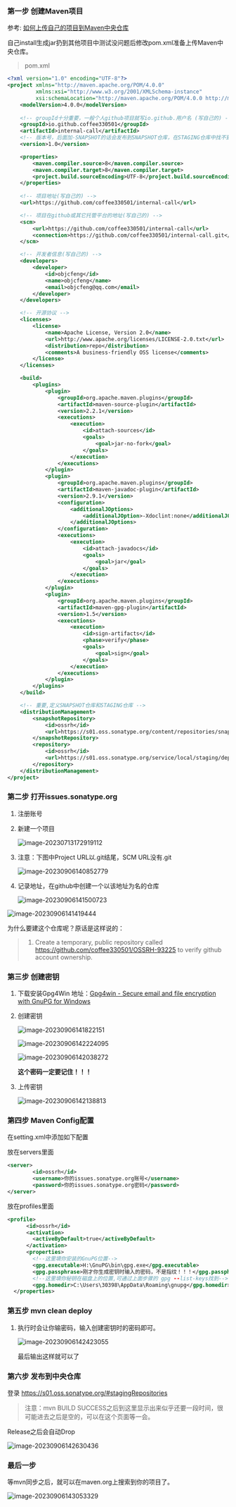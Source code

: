 

### 第一步 创建Maven项目

参考: [如何上传自己的项目到Maven中央仓库](https://blog.csdn.net/gqg_guan/article/details/130006722)

自己install生成jar扔到其他项目中测试没问题后修改pom.xml准备上传Maven中央仓库。

> pom.xml

```xml
<?xml version="1.0" encoding="UTF-8"?>
<project xmlns="http://maven.apache.org/POM/4.0.0"
         xmlns:xsi="http://www.w3.org/2001/XMLSchema-instance"
         xsi:schemaLocation="http://maven.apache.org/POM/4.0.0 http://maven.apache.org/xsd/maven-4.0.0.xsd">
    <modelVersion>4.0.0</modelVersion>
	
    <!-- groupId十分重要，一般个人github项目就写io.github.用户名 (写自己的) -->
    <groupId>io.github.coffee330501</groupId>
    <artifactId>internal-call</artifactId>
    <!-- 版本号，后面加-SNAPSHOT的话会发布到SNAPSHOT仓库，在STAGING仓库中找不到 -->
    <version>1.0</version>

    <properties>
        <maven.compiler.source>8</maven.compiler.source>
        <maven.compiler.target>8</maven.compiler.target>
        <project.build.sourceEncoding>UTF-8</project.build.sourceEncoding>
    </properties>
	
    <!-- 项目地址(写自己的) -->
    <url>https://github.com/coffee330501/internal-call</url>

    <!-- 项目在github或其它托管平台的地址(写自己的) -->
    <scm>
        <url>https://github.com/coffee330501/internal-call</url>
        <connection>https://github.com/coffee330501/internal-call.git</connection>
    </scm>

    <!-- 开发者信息(写自己的) -->
    <developers>
        <developer>
            <id>objcfeng</id>
            <name>objcfeng</name>
            <email>objcfeng@qq.com</email>
        </developer>
    </developers>

    <!-- 开源协议 -->
    <licenses>
        <license>
            <name>Apache License, Version 2.0</name>
            <url>http://www.apache.org/licenses/LICENSE-2.0.txt</url>
            <distribution>repo</distribution>
            <comments>A business-friendly OSS license</comments>
        </license>
    </licenses>

    <build>
        <plugins>
            <plugin>
                <groupId>org.apache.maven.plugins</groupId>
                <artifactId>maven-source-plugin</artifactId>
                <version>2.2.1</version>
                <executions>
                    <execution>
                        <id>attach-sources</id>
                        <goals>
                            <goal>jar-no-fork</goal>
                        </goals>
                    </execution>
                </executions>
            </plugin>
            <plugin>
                <groupId>org.apache.maven.plugins</groupId>
                <artifactId>maven-javadoc-plugin</artifactId>
                <version>2.9.1</version>
                <configuration>
                    <additionalJOptions>
                        <additionalJOption>-Xdoclint:none</additionalJOption>
                    </additionalJOptions>
                </configuration>
                <executions>
                    <execution>
                        <id>attach-javadocs</id>
                        <goals>
                            <goal>jar</goal>
                        </goals>
                    </execution>
                </executions>
            </plugin>
            <plugin>
                <groupId>org.apache.maven.plugins</groupId>
                <artifactId>maven-gpg-plugin</artifactId>
                <version>1.5</version>
                <executions>
                    <execution>
                        <id>sign-artifacts</id>
                        <phase>verify</phase>
                        <goals>
                            <goal>sign</goal>
                        </goals>
                    </execution>
                </executions>
            </plugin>
        </plugins>
    </build>

    <!-- 重要,定义SNAPSHOT仓库和STAGING仓库 -->
    <distributionManagement>
        <snapshotRepository>
            <id>ossrh</id>
            <url>https://s01.oss.sonatype.org/content/repositories/snapshots</url>
        </snapshotRepository>
        <repository>
            <id>ossrh</id>
            <url>https://s01.oss.sonatype.org/service/local/staging/deploy/maven2/</url>
        </repository>
    </distributionManagement>
</project>
```



### 第二步 打开issues.sonatype.org

1. 注册账号

2. 新建一个项目

   ![image-20230713172919112](https://img-blog.csdnimg.cn/img_convert/bb2b6145abe349974ba16a65985e1b25.png)

3. 注意：下图中Project URL以.git结尾，SCM URL没有.git

   ![image-20230906140852779](https://raw.githubusercontent.com/coffee330501/warehouse/master/pig/image-20230906140852779.png)

4. 记录地址，在github中创建一个以该地址为名的仓库

   ![image-20230906141500723](C:\Users\dell\AppData\Roaming\Typora\typora-user-images\image-20230906141500723.png)

![image-20230906141419444](https://raw.githubusercontent.com/coffee330501/warehouse/master/pig/image-20230906141419444.png)

为什么要建这个仓库呢？原话是这样说的：

> 1. Create a temporary, public repository called https://github.com/coffee330501/OSSRH-93225 to verify github account ownership.

### 第三步 创建密钥

1. 下载安装Gpg4Win 地址：[Gpg4win - Secure email and file encryption with GnuPG for Windows](https://www.gpg4win.org/)

2. 创建密钥

   ![image-20230906141822151](https://raw.githubusercontent.com/coffee330501/warehouse/master/pig/image-20230906141822151.png)

   ![image-20230906142224095](https://raw.githubusercontent.com/coffee330501/warehouse/master/pig/image-20230906142224095.png)

   ![image-20230906142038272](C:\Users\dell\AppData\Roaming\Typora\typora-user-images\image-20230906142038272.png)

   **这个密码一定要记住！！！**

   

3. 上传密钥

   ![image-20230906142138813](https://raw.githubusercontent.com/coffee330501/warehouse/master/pig/image-20230906142138813.png)



### 第四步 Maven Config配置

在setting.xml中添加如下配置

放在servers里面

```xml
<server>
      	<id>ossrh</id>
      	<username>你的issues.sonatype.org账号</username>
      	<password>你的issues.sonatype.org密码</password>
</server>
```

放在profiles里面

```xml
<profile>
      <id>ossrh</id>
      <activation>
        <activeByDefault>true</activeByDefault>
      </activation>
      <properties>
        <!--这里填你安装的GnuPG位置-->
        <gpg.executable>H:\GnuPG\bin\gpg.exe</gpg.executable>
        <gpg.passphrase>刚才你生成密钥时输入的密码，不是指纹！！！</gpg.passphrase>
        <!--这里填你秘钥在磁盘上的位置,可通过上面步骤的 gpg --list-keys找到-->
        <gpg.homedir>C:\Users\30398\AppData\Roaming\gnupg</gpg.homedir>
  </properties>
```



### 第五步 mvn clean deploy

1. 执行时会让你输密码，输入创建密钥时的密码即可。

   ![image-20230906142423055](https://raw.githubusercontent.com/coffee330501/warehouse/master/pig/image-20230906142423055.png)

   最后输出这样就可以了



### 第六步 发布到中央仓库

登录 https://s01.oss.sonatype.org/#stagingRepositories

> 注意：mvn BUILD SUCCESS之后到这里显示出来似乎还要一段时间，很可能进去之后是空的，可以在这个页面等一会。

Release之后会自动Drop

![image-20230906142630436](https://raw.githubusercontent.com/coffee330501/warehouse/master/pig/image-20230906142630436.png)



### 最后一步

等mvn同步之后，就可以在maven.org上搜索到你的项目了。

![image-20230906143053329](https://raw.githubusercontent.com/coffee330501/warehouse/master/pig/image-20230906143053329.png)

